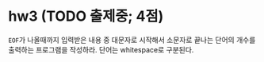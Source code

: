 # hw3 (TODO 출제중; 4점)

`EOF`가 나올때까지 입력받은 내용 중 대문자로 시작해서 소문자로 끝나는 단어의 개수를 출력하는 프로그램을 작성하라.
단어는 whitespace로 구분된다.

